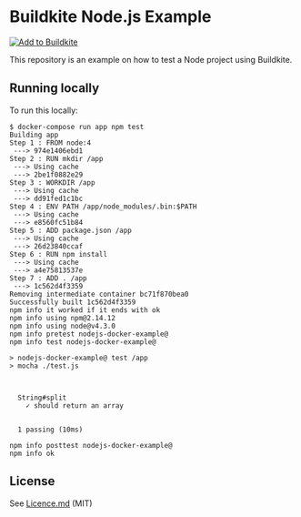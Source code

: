 # Buildkite Node.js Example

[![Add to Buildkite](https://buildkite.com/button.svg)](https://buildkite.com/new)

This repository is an example on how to test a Node project using Buildkite.

## Running locally

To run this locally:

```
$ docker-compose run app npm test
Building app
Step 1 : FROM node:4
 ---> 974e1406ebd1
Step 2 : RUN mkdir /app
 ---> Using cache
 ---> 2be1f0882e29
Step 3 : WORKDIR /app
 ---> Using cache
 ---> dd91fed1c1bc
Step 4 : ENV PATH /app/node_modules/.bin:$PATH
 ---> Using cache
 ---> e8560fc51b84
Step 5 : ADD package.json /app
 ---> Using cache
 ---> 26d23840ccaf
Step 6 : RUN npm install
 ---> Using cache
 ---> a4e75813537e
Step 7 : ADD . /app
 ---> 1c562d4f3359
Removing intermediate container bc71f870bea0
Successfully built 1c562d4f3359
npm info it worked if it ends with ok
npm info using npm@2.14.12
npm info using node@v4.3.0
npm info pretest nodejs-docker-example@
npm info test nodejs-docker-example@

> nodejs-docker-example@ test /app
> mocha ./test.js



  String#split
    ✓ should return an array


  1 passing (10ms)

npm info posttest nodejs-docker-example@
npm info ok 
```

## License

See [Licence.md](Licence.md) (MIT)
